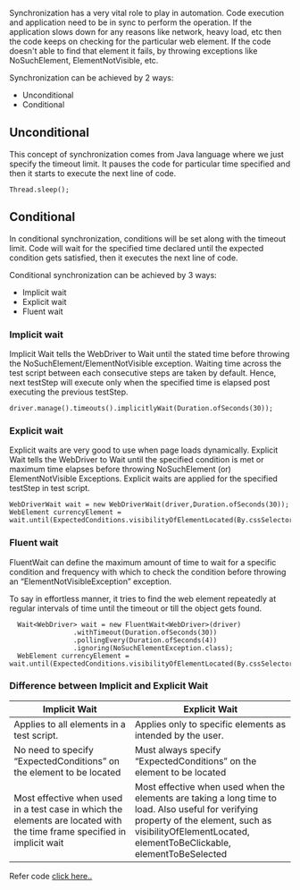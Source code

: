 Synchronization has a very vital role to play in automation. Code execution and application need to be in sync to perform the operation. If the application slows down for any reasons like network, heavy load, etc  then the code keeps on checking for the particular web element. If the code doesn't able to find that element it fails, by throwing exceptions like NoSuchElement, ElementNotVisible, etc.

Synchronization can be achieved by 2 ways:

* Unconditional
* Conditional

## Unconditional
This concept of synchronization comes from Java language where we just specify the timeout limit. It pauses the code for particular time specified and then it starts to execute the next line of code.
```
Thread.sleep();
```

## Conditional
In conditional synchronization, conditions will be set along with the timeout limit. Code will wait for the specified time declared until the expected condition gets satisfied, then it executes the next line of code.

Conditional synchronization can be achieved by 3 ways:

* Implicit wait
* Explicit wait
* Fluent wait

### Implicit wait 
Implicit Wait tells the WebDriver to Wait until the stated time before throwing the NoSuchElement/ElementNotVisible exception. Waiting time across the test script between each consecutive steps are taken by default. Hence, next testStep will execute only when the specified time is elapsed post executing the previous testStep.
```
driver.manage().timeouts().implicitlyWait(Duration.ofSeconds(30));
```

### Explicit wait
Explicit waits are very good to use when page loads dynamically. Explicit Wait tells the WebDriver to Wait until the specified condition is met or maximum time elapses before throwing NoSuchElement (or) ElementNotVisible Exceptions. Explicit waits are applied for the specified testStep in test script.
```
WebDriverWait wait = new WebDriverWait(driver,Duration.ofSeconds(30));
WebElement currencyElement = wait.until(ExpectedConditions.visibilityOfElementLocated(By.cssSelector("select#pc_currency")));        
```

### Fluent wait
FluentWait can define the maximum amount of time to wait for a specific condition and frequency with which to check the condition before throwing an “ElementNotVisibleException” exception.

To say in effortless manner, it tries to find the web element repeatedly at regular intervals of time until the timeout or till the object gets found.

```
  Wait<WebDriver> wait = new FluentWait<WebDriver>(driver)
                .withTimeout(Duration.ofSeconds(30))
                .pollingEvery(Duration.ofSeconds(4))
                .ignoring(NoSuchElementException.class);
  WebElement currencyElement = wait.until(ExpectedConditions.visibilityOfElementLocated(By.cssSelector("select#pc_currency")));
```

### Difference between Implicit and Explicit Wait
|Implicit Wait|	Explicit Wait|
|-------------|--------------|
|Applies to all elements in a test script.| 	Applies only to specific elements as intended by the user.|
|No need to specify “ExpectedConditions” on the element to be located|	Must always specify “ExpectedConditions” on the element to be located|
|Most effective when used in a test case in which the elements are located with the time frame specified in implicit wait|	Most effective when used when the elements are taking a long time to load. Also useful for verifying property of the element, such as visibilityOfElementLocated, elementToBeClickable, elementToBeSelected|

Refer code [click here..](../src/basicexample/PurchaseForiegnCurrencyExample.java)